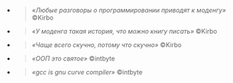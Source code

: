 * > *«Любые разговоры о программировании приводят к моденгу»* ©Kirbo
* > *«У моденга такая история, что можно книгу писать»* ©Kirbo
* > *«Чаще всего скучно, потому что скучно»* ©Kirbo
* > *«ООП это святое»* ©intbyte
* > *«gcc is gnu curve compiler»* ©intbyte

